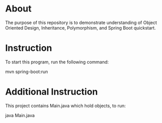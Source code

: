 # About

The purpose of this repository is to demonstrate understanding of Object Oriented Design, Inheritance, Polymorphism, and Spring Boot quickstart.

# Instruction

To start this program, run the following command:

mvn spring-boot:run

# Additional Instruction

This project contains Main.java which hold objects, to run:

java Main.java